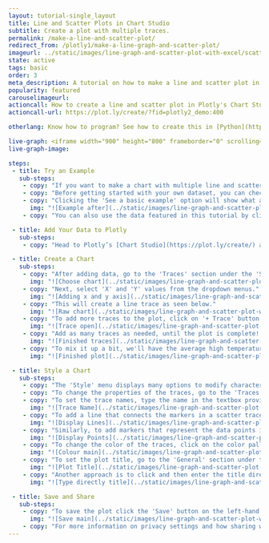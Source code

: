 ```yaml
---
layout: tutorial-single_layout
title: Line and Scatter Plots in Chart Studio
subtitle: Create a plot with multiple traces.
permalink: /make-a-line-and-scatter-plot/
redirect_from: /plotly1/make-a-line-graph-and-scatter-plot/
imageurl: ../static/images/line-graph-and-scatter-plot-with-excel/scatter-line-thumb.png
state: active
tags: basic
order: 3
meta_description: A tutorial on how to make a line and scatter plot in Chart Studio.
popularity: featured
carouselimageurl:
actioncall: How to create a line and scatter plot in Plotly's Chart Studio
actioncall-url: https://plot.ly/create/?fid=plotly2_demo:400

otherlang: Know how to program? See how to create this in [Python](https://plot.ly/python/line-and-scatter/) or [R](https://plot.ly/r/line-and-scatter/).

live-graph: <iframe width="900" height="800" frameborder="0" scrolling="no" src="https://plot.ly/~plotly2_demo/400.embed"></iframe>
live-graph-image:

steps:
 - title: Try an Example
   sub-steps:
    - copy: "If you want to make a chart with multiple line and scatter traces, this tutorial is for you!"
    - copy: "Before getting started with your own dataset, you can check out an example. First, select the 'Type' menu. Hovering the mouse over the chart type icon, will display three options: 1) Charts like this by Plotly users, 2) View tutorials on this chart type and 3) See a basic example."
    - copy: "Clicking the 'See a basic example' option will show what a sample chart looks like after adding data and editing with the style. You'll also see what labels and style attributes were selected for this specific chart, as well as the end result."
      img: "![Example after](../static/images/line-graph-and-scatter-plot-with-excel/scatter-try-example.gif)"
    - copy: "You can also use the data featured in this tutorial by clicking on 'Open This Data in Plotly' on the left-hand side. It'll open in Chart Studio."

 - title: Add Your Data to Plotly
   sub-steps:
    - copy: "Head to Plotly’s [Chart Studio](https://plot.ly/create/) and add your data. You have the option of typing directly in the grid, uploading your file, or entering a URL of an online dataset. Plotly accepts .xls, .xlsx, or .csv files. For more information on how to enter your data, see [this](https://help.plot.ly/add-data-to-the-plotly-grid/) tutorial."

 - title: Create a Chart
   sub-steps:
    - copy: "After adding data, go to the 'Traces' section under the 'Structure' menu on the left-hand side. Choose the 'Type' of trace, then choose 'Line' under 'Simple' chart type."
      img: "![Choose chart](../static/images/line-graph-and-scatter-plot-with-excel/line-choose-chart.png)"
    - copy: "Next, select 'X' and 'Y' values from the dropdown menus."
      img: "![Adding x and y axis](../static/images/line-graph-and-scatter-plot-with-excel/line-import-data.png)"
    - copy: "This will create a line trace as seen below."
      img: "![Raw chart](../static/images/line-graph-and-scatter-plot-with-excel/linescatter-raw.png)"
    - copy: "To add more traces to the plot, click on '+ Trace' button at the top right corner of the panel in the 'Traces' section under the 'Structure' menu."
      img: "![Trace open](../static/images/line-graph-and-scatter-plot-with-excel/linescatter-trace.gif)"
    - copy: "Add as many traces as needed, until the plot is complete! For this particular graph, we compare the average high and low temperatures in New York for the years 2000, 2007 and 2014. We'll need six traces, and this is what the plot looks like after adding them all."
      img: "![Finished traces](../static/images/line-graph-and-scatter-plot-with-excel/linescatter-traces-finished.png)"
    - copy: "To mix it up a bit, we'll have the average high temperature traces as scatter plots, and the average low temperature traces as line plots. To do this, first go to the 'Traces' section under the 'Structure' and click 'Collapse All' on the top left corner of that panel. Now open the traces that need to be switched to 'Scatter' trace type. In this case, it's the average high temperature traces (trace 0, trace 2 and trace 4). Choose 'Scatter' under 'Simple' chart type in the 'Type' option."
      img: "![Finished plot](../static/images/line-graph-and-scatter-plot-with-excel/linescatter-scatter-sd.gif)"

 - title: Style a Chart
   sub-steps:
    - copy: "The 'Style' menu displays many options to modify characteristics of the overall chart layout or the individual traces. To see more options about styling the chart visit the [style and layout](https://help.plot.ly/tutorials/#layout) section of the Chart Studio documentation."
    - copy: "To change the properties of the traces, go to the 'Traces' section under the 'Style' menu."
    - copy: "To set the trace names, type the name in the textbox provided under 'Name' property for each trace. Note that updating the trace name will update the legends as well."
      img: "![Trace Name](../static/images/line-graph-and-scatter-plot-with-excel/linescatter-trace-name.gif)"
    - copy: "To add a line that connects the markers in a scatter trace, click the checkbox corresponding to the 'Lines' under the 'Display' option."
      img: "![Display Lines](../static/images/line-graph-and-scatter-plot-with-excel/add-lines-to-scatter.png)"
    - copy: "Similarly, to add markers that represent the data points in a line trace, click the checkbox corresponding to the 'Points' under the 'Display' option."
      img: "![Display Points](../static/images/line-graph-and-scatter-plot-with-excel/add-points-to-line.png)"
    - copy: "To change the color of the traces, click on the color pallette as seen below. "
      img: "![Colour main](../static/images/line-graph-and-scatter-plot-with-excel/linescatter-colour-panel.png)"
    - copy: "To set the plot title, go to the 'General' section under the 'Style' menu and type in the plot title within the textbox provided under 'Title'."
      img: "![Plot Title](../static/images/line-graph-and-scatter-plot-with-excel/linescattter-title.png)"
    - copy: "Another approach is to click and then enter the title directly on the plot interface. The same can be done for the axes title and the legends."
      img: "![Type directly title](../static/images/line-graph-and-scatter-plot-with-excel/linescatter-title-direct.png)"

 - title: Save and Share
   sub-steps:
    - copy: "To save the plot click the 'Save' button on the left-hand side. A save modal will appear, as seen below, where you can specify the filenames and privacy settings for your plot and data grid."
      img: "![Save main](../static/images/line-graph-and-scatter-plot-with-excel/scatter-save-main.png)"
    - copy: "For more information on privacy settings and how sharing works, visit Plotly's [sharing tutorial](http://help.plot.ly/save-share-and-export-in-plotly/)."
---
```

